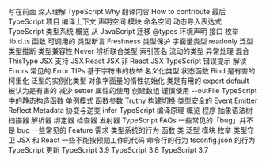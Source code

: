 写在前面
深入理解 TypeScript
Why
翻译内容
How to contribute
最后
TypeScript 项目
编译上下文
声明空间
模块
命名空间
动态导入表达式
TypeScript 类型系统
概览
从 JavaScript 迁移
@types
环境声明
接口
枚举
lib.d.ts
函数
可调用的
类型断言
Freshness
类型保护
字面量类型
readonly
泛型
类型推断
类型兼容性
Never
辨析联合类型
索引签名
流动的类型
异常处理
混合
ThisType
JSX
支持 JSX
React JSX
非 React JSX
TypeScript 错误提示
解读 Errors
常见的 Error
TIPs
基于字符串的枚举
名义化类型
状态函数
Bind 是有害的
柯里化
泛型的实例化类型
对象字面量的惰性初始化
类是有用的
export default 被认为是有害的
减少 setter 属性的使用
创建数组
谨慎使用 --outFile
TypeScript 中的静态构造函数
单例模式
函数参数
Truthy
构建切换
类型安全的 Event Emitter
Reflect Metadata
协变与逆变
infer
TypeScript 编译原理
概览
程序
抽象语法树
扫描器
解析器
绑定器
检查器
发射器
TypeScript FAQs
一些常见的「bug」并不是 bug
一些常见的 Feature 需求
类型系统的行为
函数
类
泛型
模块
枚举
类型守卫
JSX 和 React
一些不能按预期工作的代码
命令行的行为
tsconfig.json 的行为
TypeScript 更新
TypeScript 3.9
TypeScript 3.8
TypeScript 3.7